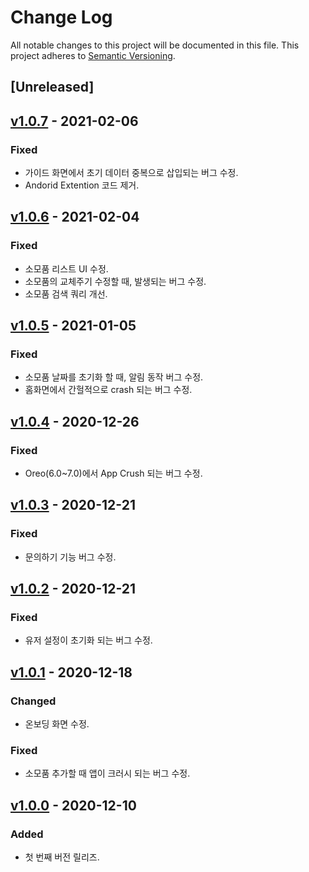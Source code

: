 # Change Log
All notable changes to this project will be documented in this file.
This project adheres to [Semantic Versioning](http://semver.org/).

## [Unreleased]

## [v1.0.7] - 2021-02-06
### Fixed
- 가이드 화면에서 초기 데이터 중복으로 삽입되는 버그 수정.
- Andorid Extention 코드 제거.

## [v1.0.6] - 2021-02-04
### Fixed
- 소모품 리스트 UI 수정.
- 소모품의 교체주기 수정할 때, 발생되는 버그 수정.
- 소모품 검색 쿼리 개선.

## [v1.0.5] - 2021-01-05
### Fixed
- 소모품 날짜를 초기화 할 때, 알림 동작 버그 수정.
- 홈화면에서 간헐적으로 crash 되는 버그 수정.

## [v1.0.4] - 2020-12-26
### Fixed
- Oreo(6.0~7.0)에서 App Crush 되는 버그 수정.

## [v1.0.3] - 2020-12-21
### Fixed
- 문의하기 기능 버그 수정.

## [v1.0.2] - 2020-12-21
### Fixed
- 유저 설정이 초기화 되는 버그 수정.

## [v1.0.1] - 2020-12-18
### Changed
- 온보딩 화면 수정.
### Fixed
- 소모품 추가할 때 앱이 크러시 되는 버그 수정.

## [v1.0.0] - 2020-12-10
### Added
- 첫 번째 버전 릴리즈.

[v1.0.0]: https://github.com/bentleypark/noticeme/releases/tag/v1.0
[v1.0.1]: https://github.com/bentleypark/noticeme/releases/tag/v1.0.1
[v1.0.2]: https://github.com/bentleypark/noticeme/releases/tag/v1.0.2
[v1.0.3]: https://github.com/bentleypark/noticeme/releases/tag/v1.0.3
[v1.0.4]: https://github.com/bentleypark/noticeme/releases/tag/v1.0.4
[v1.0.5]: https://github.com/bentleypark/noticeme/releases/tag/v1.0.5
[v1.0.6]: https://github.com/bentleypark/noticeme/releases/tag/v1.0.6
[v1.0.7]: https://github.com/bentleypark/noticeme/releases/tag/v1.0.7